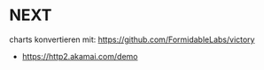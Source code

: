 # NEXT

charts konvertieren mit: https://github.com/FormidableLabs/victory


* https://http2.akamai.com/demo
